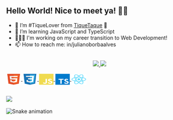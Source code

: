 ## Hello World! Nice to meet ya! 👋🏻

- 🔭 I’m #TiqueLover from [TiqueTaque](https://www.tiquetaque.com/) 💜
- 🌱 I’m learning JavaScript and TypeScript
- 👨🏼‍💻 I'm working on my career transition to Web Development! 
- 📫 How to reach me: in/julianoborbaalves

##

<div style="display: inline_block" align="center">
  <a href="https://github.com/jbalves07">
  <img height="150em" src="https://github-readme-stats.vercel.app/api?username=jbalves07&show_icons=true&theme=dracula&include_all_commits=true&count_private=true" style="max-width: 100%;"/>
  <img height="150em" src="https://github-readme-stats.vercel.app/api/top-langs/?username=jbalves07&layout=compact&langs_count=7&theme=dracula" style="max-width: 100%;"/>
</div>

<div style="display: inline_block"><br>
  <img align="center" alt="HTML" height="30" width="40" src="https://raw.githubusercontent.com/devicons/devicon/master/icons/html5/html5-original.svg">
  <img align="center" alt="CSS" height="30" width="40" src="https://raw.githubusercontent.com/devicons/devicon/master/icons/css3/css3-original.svg">
  <img align="center" alt="Js" height="30" width="40" src="https://raw.githubusercontent.com/devicons/devicon/master/icons/javascript/javascript-plain.svg">
  <img align="center" alt="Ts" height="30" width="40" src="https://raw.githubusercontent.com/devicons/devicon/master/icons/typescript/typescript-plain.svg">
  <img align="center" alt="React" height="30" width="40" src="https://raw.githubusercontent.com/devicons/devicon/master/icons/react/react-original.svg">
</div>
  
##

<div>  
<a href="https://www.linkedin.com/in/julianoborbaalves" target="_blank"><img src="https://img.shields.io/badge/-LinkedIn-%230077B5?style=for-the-badge&logo=linkedin&logoColor=white" target="_blank"></a>
</div>
  
![Snake animation](https://github.com/jbalves07/jbalves07/blob/output/github-contribution-grid-snake.svg)

